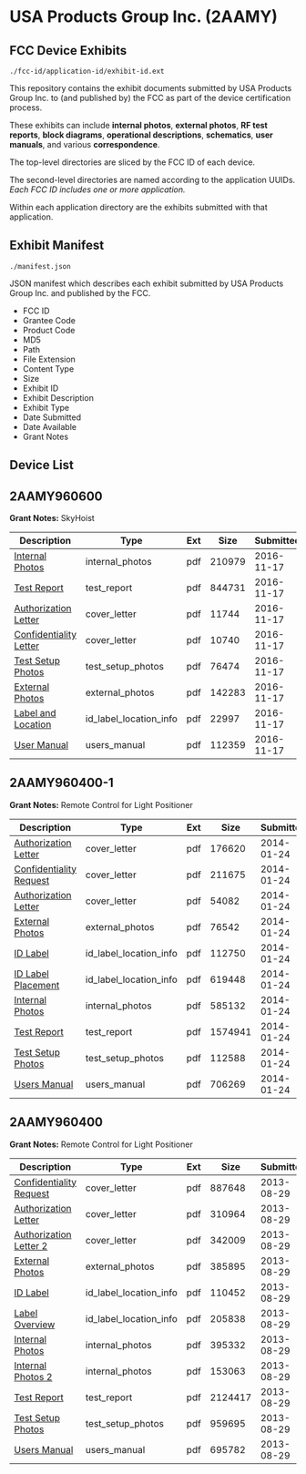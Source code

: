 # USA Products Group Inc. (2AAMY)
## FCC Device Exhibits

```
./fcc-id/application-id/exhibit-id.ext
```

This repository contains the exhibit documents submitted by USA Products Group Inc. to (and published by) the FCC as part of the device certification process.

These exhibits can include **internal photos**, **external photos**, **RF test reports**, **block diagrams**, **operational descriptions**, **schematics**, **user manuals**, and various **correspondence**.

The top-level directories are sliced by the FCC ID of each device.

The second-level directories are named according to the application UUIDs. *Each FCC ID includes one or more application.*

Within each application directory are the exhibits submitted with that application. 

## Exhibit Manifest

```
./manifest.json
```

JSON manifest which describes each exhibit submitted by USA Products Group Inc. and published by the FCC.

- FCC ID
- Grantee Code
- Product Code
- MD5
- Path
- File Extension
- Content Type
- Size
- Exhibit ID
- Exhibit Description
- Exhibit Type
- Date Submitted
- Date Available
- Grant Notes

## Device List
## 2AAMY960600
**Grant Notes:** SkyHoist

| Description | Type | Ext | Size | Submitted | Available |
| ----------- | ---- | --- | ---- | --------- | --------- |
| [Internal Photos](2AAMY960600/78dccd189bb8fe7bca814689600a9188/3199088.pdf) | internal_photos | pdf | 210979 | 2016-11-17 | 2016-11-17 |
| [Test Report](2AAMY960600/78dccd189bb8fe7bca814689600a9188/3199094.pdf) | test_report | pdf | 844731 | 2016-11-17 | 2016-11-17 |
| [Authorization Letter](2AAMY960600/78dccd189bb8fe7bca814689600a9188/3199092.pdf) | cover_letter | pdf | 11744 | 2016-11-17 | 2016-11-17 |
| [Confidentiality Letter](2AAMY960600/78dccd189bb8fe7bca814689600a9188/3199093.pdf) | cover_letter | pdf | 10740 | 2016-11-17 | 2016-11-17 |
| [Test Setup Photos](2AAMY960600/78dccd189bb8fe7bca814689600a9188/3199089.pdf) | test_setup_photos | pdf | 76474 | 2016-11-17 | 2016-11-17 |
| [External Photos](2AAMY960600/78dccd189bb8fe7bca814689600a9188/3199087.pdf) | external_photos | pdf | 142283 | 2016-11-17 | 2016-11-17 |
| [Label and Location](2AAMY960600/78dccd189bb8fe7bca814689600a9188/3199091.pdf) | id_label_location_info | pdf | 22997 | 2016-11-17 | 2016-11-17 |
| [User Manual](2AAMY960600/78dccd189bb8fe7bca814689600a9188/3199090.pdf) | users_manual | pdf | 112359 | 2016-11-17 | 2016-11-17 |
## 2AAMY960400-1
**Grant Notes:** Remote Control for Light Positioner

| Description | Type | Ext | Size | Submitted | Available |
| ----------- | ---- | --- | ---- | --------- | --------- |
| [Authorization Letter](2AAMY960400-1/c2a17e4c06ef98052c6f2480e806ca09/2176501.pdf) | cover_letter | pdf | 176620 | 2014-01-24 | 2014-01-28 |
| [Confidentiality Request](2AAMY960400-1/c2a17e4c06ef98052c6f2480e806ca09/2176502.pdf) | cover_letter | pdf | 211675 | 2014-01-24 | 2014-01-28 |
| [Authorization Letter](2AAMY960400-1/c2a17e4c06ef98052c6f2480e806ca09/2176503.pdf) | cover_letter | pdf | 54082 | 2014-01-24 | 2014-01-28 |
| [External Photos](2AAMY960400-1/c2a17e4c06ef98052c6f2480e806ca09/2176521.pdf) | external_photos | pdf | 76542 | 2014-01-24 | 2014-01-28 |
| [ID Label](2AAMY960400-1/c2a17e4c06ef98052c6f2480e806ca09/2176522.pdf) | id_label_location_info | pdf | 112750 | 2014-01-24 | 2014-01-28 |
| [ID Label Placement](2AAMY960400-1/c2a17e4c06ef98052c6f2480e806ca09/2176523.pdf) | id_label_location_info | pdf | 619448 | 2014-01-24 | 2014-01-28 |
| [Internal Photos](2AAMY960400-1/c2a17e4c06ef98052c6f2480e806ca09/2176524.pdf) | internal_photos | pdf | 585132 | 2014-01-24 | 2014-01-28 |
| [Test Report](2AAMY960400-1/c2a17e4c06ef98052c6f2480e806ca09/2176508.pdf) | test_report | pdf | 1574941 | 2014-01-24 | 2014-01-28 |
| [Test Setup Photos](2AAMY960400-1/c2a17e4c06ef98052c6f2480e806ca09/2176504.pdf) | test_setup_photos | pdf | 112588 | 2014-01-24 | 2014-01-28 |
| [Users Manual](2AAMY960400-1/c2a17e4c06ef98052c6f2480e806ca09/2176505.pdf) | users_manual | pdf | 706269 | 2014-01-24 | 2014-01-28 |
## 2AAMY960400
**Grant Notes:** Remote Control for Light Positioner

| Description | Type | Ext | Size | Submitted | Available |
| ----------- | ---- | --- | ---- | --------- | --------- |
| [Confidentiality Request](2AAMY960400/fe67cfd40c6fafa690ac8da69b352eb3/2056826.pdf) | cover_letter | pdf | 887648 | 2013-08-29 | 2013-08-29 |
| [Authorization Letter](2AAMY960400/fe67cfd40c6fafa690ac8da69b352eb3/2056827.pdf) | cover_letter | pdf | 310964 | 2013-08-29 | 2013-08-29 |
| [Authorization Letter 2](2AAMY960400/fe67cfd40c6fafa690ac8da69b352eb3/2056828.pdf) | cover_letter | pdf | 342009 | 2013-08-29 | 2013-08-29 |
| [External Photos](2AAMY960400/fe67cfd40c6fafa690ac8da69b352eb3/2056829.pdf) | external_photos | pdf | 385895 | 2013-08-29 | 2013-08-29 |
| [ID Label](2AAMY960400/fe67cfd40c6fafa690ac8da69b352eb3/2056830.pdf) | id_label_location_info | pdf | 110452 | 2013-08-29 | 2013-08-29 |
| [Label Overview](2AAMY960400/fe67cfd40c6fafa690ac8da69b352eb3/2056831.pdf) | id_label_location_info | pdf | 205838 | 2013-08-29 | 2013-08-29 |
| [Internal Photos](2AAMY960400/fe67cfd40c6fafa690ac8da69b352eb3/2056832.pdf) | internal_photos | pdf | 395332 | 2013-08-29 | 2013-08-29 |
| [Internal Photos 2](2AAMY960400/fe67cfd40c6fafa690ac8da69b352eb3/2056833.pdf) | internal_photos | pdf | 153063 | 2013-08-29 | 2013-08-29 |
| [Test Report](2AAMY960400/fe67cfd40c6fafa690ac8da69b352eb3/2056840.pdf) | test_report | pdf | 2124417 | 2013-08-29 | 2013-08-29 |
| [Test Setup Photos](2AAMY960400/fe67cfd40c6fafa690ac8da69b352eb3/2056841.pdf) | test_setup_photos | pdf | 959695 | 2013-08-29 | 2013-08-29 |
| [Users Manual](2AAMY960400/fe67cfd40c6fafa690ac8da69b352eb3/2056842.pdf) | users_manual | pdf | 695782 | 2013-08-29 | 2013-08-29 |
